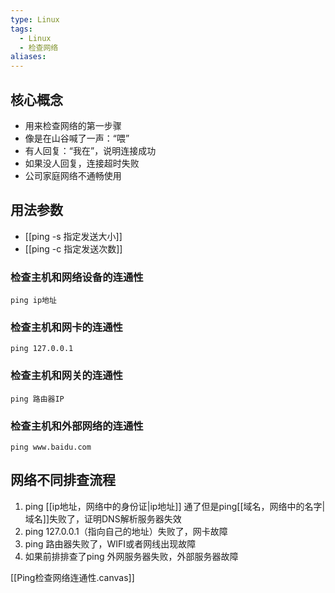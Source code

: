 ```yaml
---
type: Linux
tags:
  - Linux
  - 检查网络
aliases:
---
```

## 核心概念

- 用来检查网络的第一步骤
- 像是在山谷喊了一声：“喂”
- 有人回复：“我在”，说明连接成功
- 如果没人回复，连接超时失败
- 公司家庭网络不通畅使用

## 用法参数

- [[ping -s 指定发送大小]]
- [[ping -c 指定发送次数]]

### 检查主机和网络设备的连通性

```shell
ping ip地址
```

### 检查主机和网卡的连通性

```shell
ping 127.0.0.1
```

### 检查主机和网关的连通性

```shell
ping 路由器IP
```

### 检查主机和外部网络的连通性

```shell
ping www.baidu.com
```

## 网络不同排查流程

1. ping [[ip地址，网络中的身份证|ip地址]] 通了但是ping[[域名，网络中的名字|域名]]失败了，证明DNS解析服务器失效
2. ping 127.0.0.1（指向自己的地址）失败了，网卡故障
3. ping 路由器失败了，WIFI或者网线出现故障
4. 如果前排排查了ping 外网服务器失败，外部服务器故障

[[Ping检查网络连通性.canvas]]